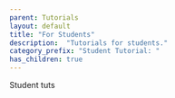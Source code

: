 ```yaml
---
parent: Tutorials
layout: default
title: "For Students"
description:  "Tutorials for students."
category_prefix: "Student Tutorial: "
has_children: true
---
```


Student tuts